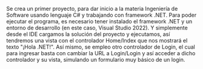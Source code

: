 Se crea un primer proyecto, para dar inicio a la materia Ingeniería de Software usando lenguaje C# y trabajando con framework .NET.
Para poder ejecutar el programa, es necesario tener instalado el framework .NET y un entorno de desarrollo (en este caso, Visual Studio 2022). Y simplemente desde el IDE cargamos la solución del proyecto y ejecutamos, así tendremos una vista con el controlador Home/Index que nos mostrará el texto "¡Hola .NET!". Así mismo, se empleo otro controlador de Login, el cual para ingresar basta con cambiar la URL a Login/Login y así acceder a dicho controlador y su vista, simulando un formulario muy básico de un login.
